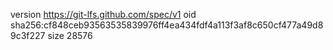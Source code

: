 version https://git-lfs.github.com/spec/v1
oid sha256:cf848ceb93563535839976ff4ea434fdf4a113f3af8c650cf477a49d89c3f227
size 28576
